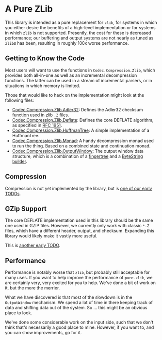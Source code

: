 A Pure ZLib
===========

This library is intended as a pure replacement for `zlib`, for systems in which
you either desire the benefits of a high-level implementation or for systems in
which `zlib` is not supported. Presently, the cost for these is decreased
performance; our buffering and output systems are not nearly as tuned as `zlib`s
has been, resulting in roughly 100x worse performance.

Getting to Know the Code
------------------------

Most users will want to use the functions in `Codec.Compression.Zlib`, which
provides both all-in-one as well as an incremental decompression functions. The
latter can be used in a stream of incremental parsers, or in situations in which
memory is limited.

Those that would like to hack on the implementation might look at the following
files:

  * [Codec.Compression.Zlib.Adler32](src/Codec/Compression/Zlib/Adler32.hs):
    Defines the Adler32 checksum function used in zlib `.Z` files.
  * [Codec.Compression.Zlib.Deflate](src/Codec/Compression/Zlib/Deflate.hs):
    Defines the core DEFLATE algorithm, as specified in [RFC
    1951](https://www.ietf.org/rfc/rfc1951.txt).
  * [Codec.Compression.Zlib.HuffmanTree](src/Codec/Compression/Zlib/HuffmanTree.hs):
    A simple implementation of a HuffmanTree.
  * [Codec.Compression.Zlib.Monad](src/Codec/Compression/Zlib/Monad.hs): A handy
    decompression monad used to run the thing. Based on a combined state and
    continuation monad.
  * [Codec.Compression.Zlib.OutputWindow](src/Codec/Compression/Zlib/OutputWindow.hs):
    The output window data structure, which is a combination of a
    [fingertree](https://hackage.haskell.org/package/fingertree) and a [ByteString
    builder](https://hackage.haskell.org/package/bytestring-0.10.8.1/docs/Data-ByteString-Builder.html).

Compression
-----------

Compression is not yet implemented by the library, but is [one of our early
TODOs](#5).

GZip Support
------------

The core DEFLATE implementation used in this library should be the same one used
in GZIP files. However, we currently only work with classic `*.Z` files, which
have a different header, output, and checksum. Expanding this library would
likely make it vastly more useful.

This is [another early TODO](#4).

Performance
-----------

Performance is notably worse that `zlib`, but probably still acceptable for many
uses. If you want to help improve the performance of `pure-zlib`, we are
certainly very, very excited for you to help. We've done a bit of work on it,
but the more the merrier.

What we have discovered is that most of the slowdown is in the `OutputWindow`
mechanism. We spend a lot of time in there keeping track of data and shifting
data out of the system. So ... this might be an obvious place to look.

We've done some considerable work on the input side, such that we don't think
that's necessarily a good place to mine. However, if you want to, and you can
show improvements, go for it.
